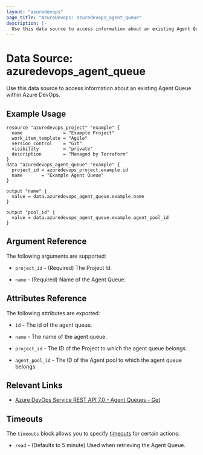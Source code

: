 ```yaml
---
layout: "azuredevops"
page_title: "AzureDevops: azuredevops_agent_queue"
description: |-
  Use this data source to access information about an existing Agent Queue within Azure DevOps.
---
```


# Data Source: azuredevops_agent_queue

Use this data source to access information about an existing Agent Queue within Azure DevOps.

## Example Usage

```hcl
resource "azuredevops_project" "example" {
  name               = "Example Project"
  work_item_template = "Agile"
  version_control    = "Git"
  visibility         = "private"
  description        = "Managed by Terraform"
}
data "azuredevops_agent_queue" "example" {
  project_id = azuredevops_project.example.id
  name       = "Example Agent Queue"
}

output "name" {
  value = data.azuredevops_agent_queue.example.name
}

output "pool_id" {
  value = data.azuredevops_agent_queue.example.agent_pool_id
}
```

## Argument Reference

The following arguments are supported:

* `project_id` - (Required) The Project Id.

* `name` - (Required) Name of the Agent Queue.

## Attributes Reference

The following attributes are exported:

* `id`  - The id of the agent queue.

* `name` - The name of the agent queue.

* `project_id` - The ID of the Project to which the agent queue belongs.

* `agent_pool_id` - The ID of the Agent pool to which the agent queue belongs.

## Relevant Links

- [Azure DevOps Service REST API 7.0 - Agent Queues - Get](https://docs.microsoft.com/en-us/rest/api/azure/devops/distributedtask/queues/get?view=azure-devops-rest-7.0)

## Timeouts

The `timeouts` block allows you to specify [timeouts](https://developer.hashicorp.com/terraform/language/resources/syntax#operation-timeouts) for certain actions:

* `read` - (Defaults to 5 minute) Used when retrieving the Agent Queue.